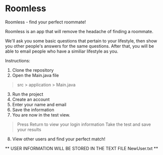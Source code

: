 # Roomless
Roomless - find your perfect roommate!


Roomless is an app that will remove the headache of finding a roommate.

We'll ask you some basic questions that pertain to your lifestyle, then show you other people's answers for the same questions. After that, you will be able to email people who have a similiar lifestyle as you.

Instructions:

  1. Clone the repository
  2. Open the Main.java file
  > src > application > Main.java
  3. Run the project
  4. Create an account
  5. Enter your name and email
  6. Save the information
  7. You are now in the test view.
  > Press Return to view your login information
  > Take the test and save your results
  8. View other users and find your perfect match!

** USER INFORMATION WILL BE STORED IN THE TEXT FILE NewUser.txt **
